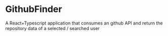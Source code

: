 # GithubFinder
A React+Typescript application that consumes an github API and return the repository data of a selected / searched user

